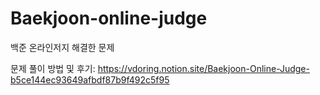 # Baekjoon-online-judge
백준 온라인저지 해결한 문제

문제 풀이 방법 및 후기: https://vdoring.notion.site/Baekjoon-Online-Judge-b5ce144ec93649afbdf87b9f492c5f95
